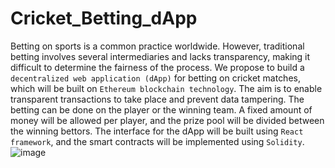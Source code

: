 # Cricket_Betting_dApp
Betting on sports is a common practice worldwide. However, traditional betting involves several intermediaries and lacks transparency, making it difficult to determine the fairness of the process. We propose to build a `decentralized web application (dApp)` for betting on cricket matches, which will be built on `Ethereum blockchain technology`. The aim is to enable transparent transactions to take place and prevent data tampering. The betting can be done on the player or the winning team. A fixed amount of money will be allowed per player, and the prize pool will be divided between the winning bettors. The interface for the dApp will be built using `React framework`, and the smart contracts will be implemented using `Solidity`.![image](https://user-images.githubusercontent.com/99197711/219819922-69127728-fc96-4c12-84b4-9946b71dd64b.png)
